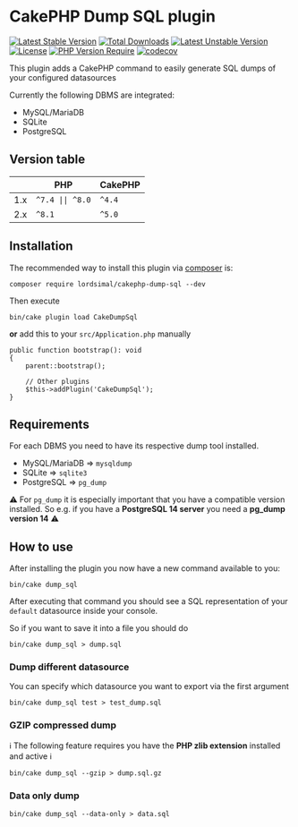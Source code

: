 
# CakePHP Dump SQL plugin

[![Latest Stable Version](https://poser.pugx.org/lordsimal/cakephp-dump-sql/v)](https://packagist.org/packages/lordsimal/cakephp-dump-sql) [![Total Downloads](https://poser.pugx.org/lordsimal/cakephp-dump-sql/downloads)](https://packagist.org/packages/lordsimal/cakephp-dump-sql) [![Latest Unstable Version](https://poser.pugx.org/lordsimal/cakephp-dump-sql/v/unstable)](https://packagist.org/packages/lordsimal/cakephp-dump-sql) [![License](https://poser.pugx.org/lordsimal/cakephp-dump-sql/license)](https://packagist.org/packages/lordsimal/cakephp-dump-sql) [![PHP Version Require](https://poser.pugx.org/lordsimal/cakephp-dump-sql/require/php)](https://packagist.org/packages/lordsimal/cakephp-dump-sql) [![codecov](https://codecov.io/github/LordSimal/cakephp-dump-sql/branch/main/graph/badge.svg?token=S4JKN84SWY)](https://codecov.io/github/LordSimal/cakephp-dump-sql)

This plugin adds a CakePHP command to easily generate SQL dumps of your configured datasources

Currently the following DBMS are integrated:
- MySQL/MariaDB
- SQLite
- PostgreSQL

## Version table
|     | PHP              | CakePHP |
|-----|------------------|---------|
| 1.x | `^7.4 \|\| ^8.0` | `^4.4`  |
| 2.x | `^8.1`           | `^5.0`  |

## Installation

The recommended way to install this plugin via [composer](https://getcomposer.org) is:

```
composer require lordsimal/cakephp-dump-sql --dev
```

Then execute

```
bin/cake plugin load CakeDumpSql
```

**or** add this to your `src/Application.php` manually

```
public function bootstrap(): void
{
    parent::bootstrap();

    // Other plugins
    $this->addPlugin('CakeDumpSql');
}
```


## Requirements

For each DBMS you need to have its respective dump tool installed.

- MySQL/MariaDB => `mysqldump`
- SQLite => `sqlite3`
- PostgreSQL => `pg_dump`

⚠️ For `pg_dump` it is especially important that you have a compatible version installed. So e.g. if you have a **PostgreSQL 14 server** you need a **pg_dump version 14** ⚠️

## How to use

After installing the plugin you now have a new command available to you:

```
bin/cake dump_sql
```

After executing that command you should see a SQL representation of your `default` datasource inside your console.

So if you want to save it into a file you should do

```
bin/cake dump_sql > dump.sql
```

### Dump different datasource

You can specify which datasource you want to export via the first argument

```
bin/cake dump_sql test > test_dump.sql
```

### GZIP compressed dump

ℹ️ The following feature requires you have the **PHP zlib extension** installed and active ℹ️

```
bin/cake dump_sql --gzip > dump.sql.gz
```

### Data only dump

```
bin/cake dump_sql --data-only > data.sql
```
